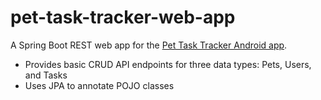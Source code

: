 # pet-task-tracker-web-app
A Spring Boot REST web app for the [Pet Task Tracker Android app](https://github.ccs.neu.edu/dregalbuto/pet-task-tracker).
- Provides basic CRUD API endpoints for three data types: Pets, Users, and Tasks
- Uses JPA to annotate POJO classes
